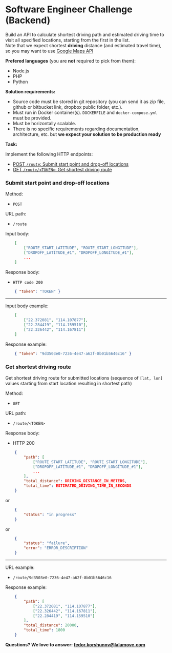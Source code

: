# Software Engineer Challenge (Backend)

Build an API to calculate shortest driving path and estimated driving time to visit all specified locations, starting from the first in the list.  
Note that we expect shortest **driving** distance (and estimated travel time), so you may want to use [Google Maps API](https://developers.google.com/maps/)  

**Prefered languages** (you are **not** required to pick from them):
 - Node.js
 - PHP
 - Python

**Solution requirements:**
 - Source code must be stored in git repository (you can send it as zip file, github or bitbucket link, dropbox public folder, etc.).
 - Must run in Docker container(s). `DOCKERFILE` and `docker-compose.yml` must be provided.
 - Must be horizontally scalable.
 - There is no specific requirements regarding documentation, architecture, etc. but **we expect your solution to be production ready**

**Task:**

Implement the following HTTP endpoints:

- [POST `/route`: Submit start point and drop-off locations](#submit-start-point-and-drop-off-locations)
- [GET `/route/<TOKEN>`: Get shortest driving route](#get-shortest-driving-route)

### Submit start point and drop-off locations

Method:  
 - `POST`

URL path:  
 - `/route`

Input body:  

```json
    [
    	["ROUTE_START_LATITUDE", "ROUTE_START_LONGITUDE"],
    	["DROPOFF_LATITUDE_#1", "DROPOFF_LONGITUDE_#1"],
    	...
    ]
```

Response body:  
 - `HTTP code 200`  

```json
    { "token": "TOKEN" }
```

---

Input body example:

```json
    [
    	["22.372081", "114.107877"],
    	["22.284419", "114.159510"],
    	["22.326442", "114.167811"]
    ]
```

Response example:

```json
    { "token": "9d3503e0-7236-4e47-a62f-8b01b5646c16" }
```

### Get shortest driving route
Get shortest driving route for submitted locations (sequence of `[lat, lon]` values starting from start location resulting in shortest path)

Method:  
- `GET`

URL path:  
- `/route/<TOKEN>`

Response body:  
- HTTP 200  

```json
    {
    	"path": [
    		["ROUTE_START_LATITUDE", "ROUTE_START_LONGITUDE"],
    		["DROPOFF_LATITUDE_#1", "DROPOFF_LONGITUDE_#1"],
    		...
    	],
    	"total_distance": DRIVING_DISTANCE_IN_METERS,
    	"total_time": ESTIMATED_DRIVING_TIME_IN_SECONDS
    }
```  
or  

```json
    {
    	"status": "in progress"
    }
```  
or  

```json
    {
    	"status": "failure",
    	"error": "ERROR_DESCRIPTION"
    }
```

---

URL example:  
 - `/route/9d3503e0-7236-4e47-a62f-8b01b5646c16`

Response example:  
```json
    {
    	"path": [
    		["22.372081", "114.107877"],
    		["22.326442", "114.167811"],
    		["22.284419", "114.159510"]
    	],
    	"total_distance": 20000,
    	"total_time": 1800
    }
```

**Questions? We love to answer: <fedor.korshunov@lalamove.com>**